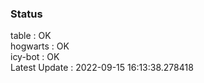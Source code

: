 ### Status


table : OK  
hogwarts : OK  
icy-bot : OK  
Latest Update : 2022-09-15 16:13:38.278418
